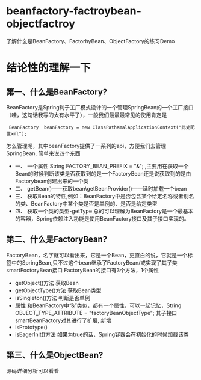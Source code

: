 # beanfactory-factroybean-objectfactroy
了解什么是BeanFactory、FactorhyBean、ObjectFactory的练习Demo

# 结论性的理解一下
## 第一、什么是BeanFactory?
BeanFactory是Spring利于工厂模式设计的一个管理SpringBean的一个工厂接口（哇，这句话我写的太有水平了），一般我们最最最常见的使用肯定是
```
 BeanFactory  beanFactory = new ClassPathXmalApplicationContext("此处配置xml");
```
怎么管理呢，其中beanFactory提供了一系列的api，方便我们去管理SpringBean, 简单来说四个东西
- 一、 一个属性 String FACTORY_BEAN_PREFIX = "&"; ,主要用在获取一个Bean的时候判断该类是否获取到的是一个FactoryBean还是说获取到的是由Factorybean创建出来的一个类
- 二、 getBean()——获取bean\getBeanProvider()——延时加载一个bean
- 三、 获取Bean的特性,例如：BeanFactory中是否包含某个给定名称或者别名的类、BeanFactory中某个类是否是单例的、是否是给定类型
- 四、 获取一个类的类型-getType
总的可以理解为BeanFactory是一个最基本的容器，Spring依赖注入功能是使用BeanFactory接口及其子接口实现的。

## 第二、什么是FactoryBean?
FactoryBean，名字就可以看出来，它是一个Bean，更直白的说，它就是一个<bean></bean>标签中的SpringBean,只不过这个bean继承了FactoryBean/或实现了其子类smartFoctoryBean接口
FactoryBean的接口有3个方法，1个属性
- getObject()方法  获取Bean
- getObjectType()方法   获取Bean类型
- isSingleton()方法  判断是否单例
- 属性  和BeanFactory中“&”类似，都有一个属性，可以一起记忆，String OBJECT_TYPE_ATTRIBUTE = "factoryBeanObjectType";
其子接口smartBeanFactory对其进行了扩展,  新增
- isPrototype()  
- isEagerInit()方法   如果为true的话，Spring容器会在初始化的时候加载该类
## 第三、什么是ObjectBean?
源码详细分析可以看看

